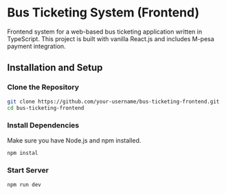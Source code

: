 
# Bus Ticketing System (Frontend)

Frontend system for a web-based bus ticketing application written in TypeScript. This project is built with vanilla React.js and includes M-pesa payment integration.

## Installation and Setup

### Clone the Repository
```bash
git clone https://github.com/your-username/bus-ticketing-frontend.git
cd bus-ticketing-frontend
```


### Install Dependencies
Make sure you have Node.js and npm installed.

```bash
npm instal
```
### Start Server

```bash
npm run dev
```

